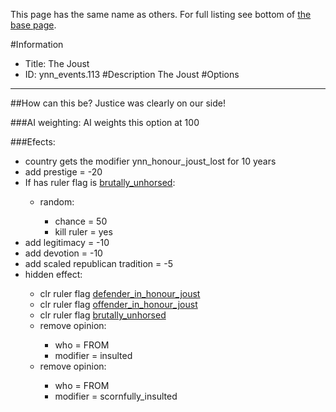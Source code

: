 This page has the same name as others. For full listing see bottom of [the base page](the_joust.md).

#Information
 - Title: The Joust
 - ID: ynn_events.113
#Description
The Joust
#Options

___
##How can this be? Justice was clearly on our side!

###AI weighting:
AI weights this option at 100


###Efects:<ul><li>country gets the modifier ynn_honour_joust_lost for 10 years</li><li>add prestige = -20</li><li>If has ruler flag is [brutally_unhorsed](../flags/brutally_unhorsed.md):</li><ul><li>random:</li><ul><li>chance = 50</li><li>kill ruler = yes</li></ul></ul><li>add legitimacy = -10</li><li>add devotion = -10</li><li>add scaled republican tradition = -5</li><li>hidden effect:</li><ul><li>clr ruler flag [defender_in_honour_joust](../flags/defender_in_honour_joust.md)</li><li>clr ruler flag [offender_in_honour_joust](../flags/offender_in_honour_joust.md)</li><li>clr ruler flag [brutally_unhorsed](../flags/brutally_unhorsed.md)</li><li>remove opinion:</li><ul><li>who = FROM</li><li>modifier = insulted</li></ul><li>remove opinion:</li><ul><li>who = FROM</li><li>modifier = scornfully_insulted</li></ul></ul></ul>
